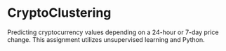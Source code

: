 # CryptoClustering
Predicting cryptocurrency values depending on a 24-hour or 7-day price change. This assignment utilizes unsupervised learning and Python.

